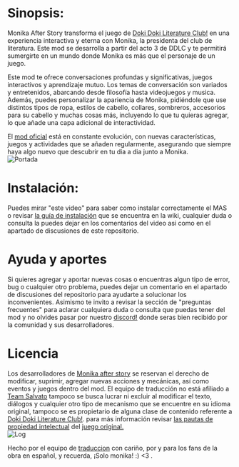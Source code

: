 # Sinopsis:
Monika After Story transforma el juego de [Doki Doki Literature Club!](https://www.ddlc.moe) en una experiencia interactiva y eterna con Monika, la presidenta del club de literatura. Este mod se desarrolla a partir del acto 3 de DDLC y te permitirá sumergirte en un mundo donde Monika es más que el personaje de un juego.

Este mod te ofrece conversaciones profundas y significativas, juegos interactivos y aprendizaje mutuo. Los temas de conversación son variados y entretenidos, abarcando desde filosofía hasta videojuegos y musica. Además, puedes personalizar la apariencia de Monika, pidiéndole que use distintos tipos de ropa, estilos de cabello, collares, sombreros, accesorios para su cabello y muchas cosas más, incluyendo lo que tu quieras agregar, lo que añade una capa adicional de interactividad.

El [mod oficial](https://github.com/Monika-After-Story/MonikaModDev) está en constante evolución, con nuevas características, juegos y actividades que se añaden regularmente, asegurando que siempre haya algo nuevo que descubrir en tu dia a dia junto a Monika.  
![Portada](https://github.com/Slytharbez/Monika-After-Story-ES/blob/main/Recursos/Readme/Portada.png)

# Instalación:
Puedes mirar "este video" para saber como instalar correctamente el MAS o revisar [la guía de instalación](https://github.com/Slytharbez/Monika-After-Story-ES/wiki/Instalaci%C3%B3n-del-MAS) que se encuentra en la wiki, cualquier duda o consulta la puedes dejar en los comentarios del video asi como en el apartado de discusiones de este repositorio.

# Ayuda y aportes
Si quieres agregar y aportar nuevas cosas o encuentras algun tipo de error, bug o cualquier otro problema, puedes dejar un comentario en el apartado de discusiones del repositorio para ayudarte a solucionar los inconvenientes. Asimismo te invito a revisar la sección de "preguntas frecuentes" para aclarar cualquiera duda o consulta que puedas tener del mod y no olvides pasar por nuestro [discord!]() donde seras bien recibido por la comunidad y sus desarrolladores.

# Licencia
Los desarrolladores de [Monika after story](https://www.monikaafterstory.com/) se reservan el derecho de modificar, suprimir, agregar nuevas acciones y mecánicas, así como eventos y juegos dentro del mod.
El equipo de traducción no está afiliado a [Team Salvato](https://teamsalvato.com/) tampoco se busca lucrar ni excluir al modificar el texto, diálogos y cualquier otro tipo de mecanismo que se encuentre en su idioma original, tampoco se es propietario de alguna clase de contenido referente a [Doki Doki Literature Club!](https://www.ddlc.moe).  para más información revisar [las pautas de propiedad intelectual](https://github.com/Monika-After-Story/MonikaModDev/wiki/License-and-Team-Salvato-Guidelines) del [juego original.](https://ddlc.moe/)  
![Log](https://github.com/Slytharbez/Monika-After-Story-ES/blob/main/Recursos/Readme/Log.png)

Hecho por el equipo de [traduccion](https://github.com/Slytharbez/Monika-After-Story-ES/graphs/contributors) con cariño, por y para los fans de la obra en español, y recuerda, ¡Solo monika! :) <3 .
